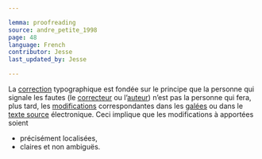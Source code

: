 ```yaml
---

lemma: proofreading
source: andre_petite_1998
page: 48
language: French
contributor: Jesse
last_updated_by: Jesse

---
```

La [correction](correction.html) typographique est fondée sur le principe que la personne qui signale les fautes (le [correcteur](proofreader.html) ou l’[auteur](author.html)) n’est pas la personne qui fera, plus tard, les [modifications](emendation.html) correspondantes dans les [galées](proofsGalley.html) ou dans le [texte source](textSource.html) électronique. Ceci implique que les modifications à apportées soient

* précisément localisées,
* claires et non ambiguës.
